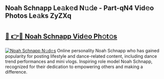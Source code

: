 ## Noah Schnapp Le𝚊k𝚎d N𝚞𝚍e - Part-qN4 Vid𝚎o Photos Le𝚊ks ZyZXq

# <h2><a href="http://fbe50v.evod.top/?m=Noah+Schnapp">🔗 👉🔴 Noah Schnapp Vid𝚎o Ph𝚘t𝚘s</a></h2>

[![Noah Schnapp N𝚞d𝚎s](https://i.imgur.com/8V9OHl7.gif)](http://fbe50v.evod.top/?m=Noah+Schnapp)
Online personality Noah Schnapp who has gained popularity for posting lifestyle and dance-related content, including dance trend performances and mini vlogs. Inspiring role model Noah Schnapp, recognized for their dedication to empowering others and making a difference. 
